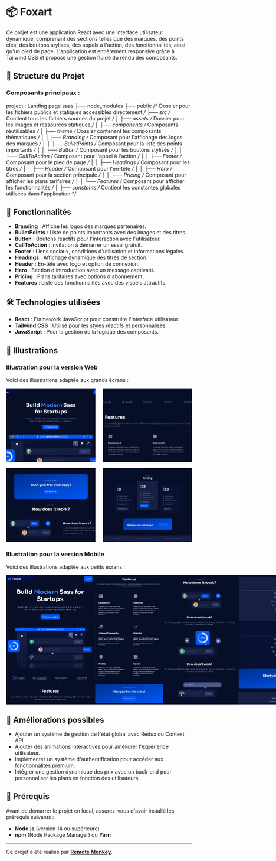 # 📦 Foxart

Ce projet est une application React avec une interface utilisateur dynamique, comprenant des sections telles que des marques, des points clés, des boutons stylisés, des appels à l'action, des fonctionnalités, ainsi qu'un pied de page. L'application est entièrement responsive grâce à Tailwind CSS et propose une gestion fluide du rendu des composants.

## 📁 Structure du Projet

### Composants principaux :
project : Landing page saas
├── node_modules
├── public                 /* Dossier pour les fichiers publics et statiques accessibles directement */
├── src                    /* Contient tous les fichiers sources du projet */
│   ├── assets             /* Dossier pour les images et ressources statiques */
│   ├── components         /* Composants réutilisables */
│   ├── theme              /* Dossier contenant les composants thématiques */
│   │   ├── Branding       /* Composant pour l'affichage des logos des marques */
│   │   ├── BulletPoints   /* Composant pour la liste des points importants */
│   │   ├── Button         /* Composant pour les boutons stylisés */
│   │   ├── CallToAction   /* Composant pour l'appel à l'action */
│   │   ├── Footer         /* Composant pour le pied de page */
│   │   ├── Headings       /* Composant pour les titres */
│   │   ├── Header         /* Composant pour l'en-tête */
│   │   ├── Hero           /* Composant pour la section principale */
│   │   ├── Pricing        /* Composant pour afficher les plans tarifaires */
│   │   └── Features       /* Composant pour afficher les fonctionnalités */
│   ├── constants          /* Contient les constantes globales utilisées dans l'application */

## 🎨 Fonctionnalités
- **Branding** : Affiche les logos des marques partenaires.
- **BulletPoints** : Liste de points importants avec des images et des titres.
- **Button** : Boutons réactifs pour l'interaction avec l'utilisateur.
- **CallToAction** : Invitation à démarrer un essai gratuit.
- **Footer** : Liens sociaux, conditions d'utilisation et informations légales.
- **Headings** : Affichage dynamique des titres de section.
- **Header** : En-tête avec logo et option de connexion.
- **Hero** : Section d'introduction avec un message captivant.
- **Pricing** : Plans tarifaires avec options d'abonnement.
- **Features** : Liste des fonctionnalités avec des visuels attractifs.

## 🛠️ Technologies utilisées
- **React** : Framework JavaScript pour construire l'interface utilisateur.
- **Tailwind CSS** : Utilisé pour les styles réactifs et personnalisés.
- **JavaScript** : Pour la gestion de la logique des composants.

## 📸 Illustrations

### Illustration pour la version Web
Voici des illustrations adaptée aux grands écrans :

<div>
  <div style="display: flex; justify-content: space-between;">
    <img src="src/assets/1.png" alt="Web Illustration 1" style="width: 48%; height: 200px; object-fit: cover;"/>
    <img src="src/assets/2.png" alt="Web Illustration 2" style="width: 48%; height: 200px; object-fit: cover;"/>
  </div>
  <div style="display: flex; justify-content: space-between; margin-top: 16px;">
    <img src="src/assets/3.png" alt="Web Illustration 3" style="width: 48%; height: 200px; object-fit: cover;"/>
    <img src="src/assets/4.png" alt="Web Illustration 4" style="width: 48%; height: 200px; object-fit: cover;"/>
  </div>
</div>

### Illustration pour la version Mobile
Voici des illustrations adaptée aux petits écrans :

<div style="display: flex; justify-content: space-between;">
  <img src="src/assets/Mobile1.png" alt="Mobile Illustration 1" style="height: 350px; width: auto;"/>
  <img src="src/assets/Mobile2.png" alt="Mobile Illustration 2" style="height: 350px; width: auto;"/>
  <img src="src/assets/Mobile3.png" alt="Mobile Illustration 3" style="height: 350px; width: auto;"/>
  <img src="src/assets/Mobile5.png" alt="Mobile Illustration 4" style="height: 350px; width: auto;"/>
</div>

## 📌 Améliorations possibles
- Ajouter un système de gestion de l'état global avec Redux ou Context API.
- Ajouter des animations interactives pour améliorer l'expérience utilisateur.
- Implémenter un système d'authentification pour accéder aux fonctionnalités premium.
- Intégrer une gestion dynamique des prix avec un back-end pour personnaliser les plans en fonction des utilisateurs.

## 🔧 Prérequis

Avant de démarrer le projet en local, assurez-vous d'avoir installé les prérequis suivants :
- **Node.js** (version 14 ou supérieure)
- **npm** (Node Package Manager) ou **Yarn**

---

Ce projet a été réalisé par **[Remote Monkey](https://www.youtube.com/watch?v=1oGo9QYpAMU)**.
